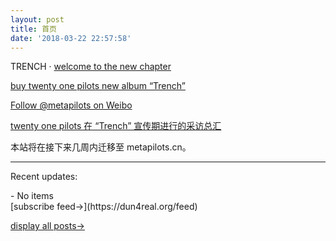 ```yaml
---
layout: post
title: 首页
date: '2018-03-22 22:57:58'
---
```



TRENCH · [welcome to the new chapter](https://www.dun4real.org/trench-is-now-available-everywhere/)

[buy twenty one pilots new album “Trench”](https://www.dun4real.org/buy-twenty-one-pilots-trench-now/)

[Follow @metapilots on Weibo](http://weibo.com/dun4real)

[twenty one pilots 在 “Trench” 宣传期进行的采访总汇](https://www.dun4real.org/all-interviews-during-the-promotion-period-of-trench/)

本站将在接下来几周内迁移至 metapilots.cn。

- - - - - -

Recent updates:

<div class="wp_rss_retriever">- No items

</div>[subscribe feed→](https://dun4real.org/feed)

[display all posts→](/archive)


